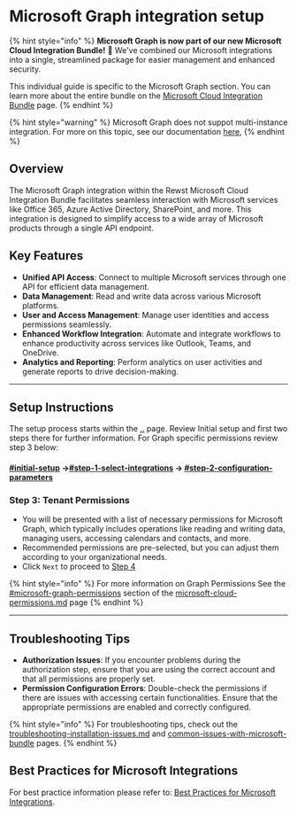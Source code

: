 # Microsoft Graph integration setup

{% hint style="info" %}
**Microsoft Graph is now part of our new Microsoft Cloud Integration Bundle!** 🌟 We've combined our Microsoft integrations into a single, streamlined package for easier management and enhanced security.

This individual guide is specific to the Microsoft Graph section. You can learn more about the entire bundle on the [Microsoft Cloud Integration Bundle](../) page.
{% endhint %}

{% hint style="warning" %}
Microsoft Graph does not suppot multi-instance integration. For more on this topic, see our documentation [here](../../../../multi-instance-integration/),&#x20;
{% endhint %}

## **Overview**

The Microsoft Graph integration within the Rewst Microsoft Cloud Integration Bundle facilitates seamless interaction with Microsoft services like Office 365, Azure Active Directory, SharePoint, and more. This integration is designed to simplify access to a wide array of Microsoft products through a single API endpoint.

## **Key Features**

* **Unified API Access**: Connect to multiple Microsoft services through one API for efficient data management.
* **Data Management**: Read and write data across various Microsoft platforms.
* **User and Access Management**: Manage user identities and access permissions seamlessly.
* **Enhanced Workflow Integration**: Automate and integrate workflows to enhance productivity across services like Outlook, Teams, and OneDrive.
* **Analytics and Reporting**: Perform analytics on user activities and generate reports to drive decision-making.

***

## **Setup Instructions**

The setup process starts within the [..](../ "mention") page. Review Initial setup and first two steps there for further information. For Graph specific permissions review step 3 below:

#### [#initial-setup](../#initial-setup "mention") ->[#step-1-select-integrations](../#step-1-select-integrations "mention") -> [#step-2-configuration-parameters](../#step-2-configuration-parameters "mention")

### **Step 3: Tenant Permissions**

* You will be presented with a list of necessary permissions for Microsoft Graph, which typically includes operations like reading and writing data, managing users, accessing calendars and contacts, and more.
* Recommended permissions are pre-selected, but you can adjust them according to your organizational needs.
* Click `Next` to proceed to [Step 4](../#step-4-authorize-integration)

{% hint style="info" %}
For more information on Graph Permissions See the [#microsoft-graph-permissions](../microsoft-cloud-permissions.md#microsoft-graph-permissions "mention") section of the [microsoft-cloud-permissions.md](../microsoft-cloud-permissions.md "mention") page
{% endhint %}

***

## **Troubleshooting Tips**

* **Authorization Issues**: If you encounter problems during the authorization step, ensure that you are using the correct account and that all permissions are properly set.
* **Permission Configuration Errors**: Double-check the permissions if there are issues with accessing certain functionalities. Ensure that the appropriate permissions are enabled and correctly configured.

{% hint style="info" %}
For troubleshooting tips, check out the [troubleshooting-installation-issues.md](../common-issues-with-microsoft-bundle/troubleshooting-installation-issues.md "mention") and [common-issues-with-microsoft-bundle](../common-issues-with-microsoft-bundle/ "mention") pages.
{% endhint %}

## **Best Practices for Microsoft Integrations**

For best practice information please refer to: [Best Practices for Microsoft Integrations](https://docs.rewst.help/documentation/integrations/cloud/authorization-best-practices).
